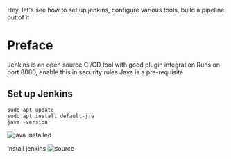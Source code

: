 Hey, let's see how to set up jenkins, configure various tools, build a pipeline out of it

# Preface
Jenkins is an open source CI/CD tool with good plugin integration
Runs on port 8080, enable this in security rules
Java is a pre-requisite

## Set up Jenkins
```
sudo apt update
sudo apt install default-jre
java -version
```
![java installed](https://github.com/guycalledavinash/jenkins-file/assets/90386560/b82f38ba-7d15-4ac6-86df-915a453cf7a9)

Install jenkins ![source](https://www.jenkins.io/doc/book/installing/linux/)





